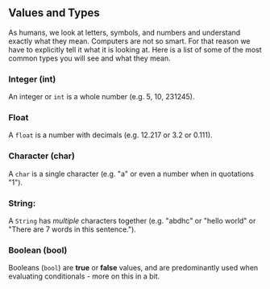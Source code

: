 <section class="module-section" name="Values and Types">&nbsp;</section>

## Values and Types

As humans, we look at letters, symbols, and numbers and understand exactly what they mean. Computers are not so smart. For that reason we have to explicitly tell it what it is looking at. Here is a list of some of the most common types you will see and what they mean.

### Integer (int)

An integer or `int` is a whole number (e.g. 5, 10, 231245).

### Float

A `float` is a number with decimals (e.g. 12.217 or 3.2 or 0.111).

### Character (char)

A `char` is a single character (e.g. "a" or even a number when in quotations "1").

### String:

A `String` has *multiple* characters together (e.g. "abdhc" or "hello world" or "There are 7 words in this sentence.").

### Boolean (bool)

Booleans (`bool`) are **true** or **false** values, and are predominantly used when evaluating conditionals - more on this in a bit.

